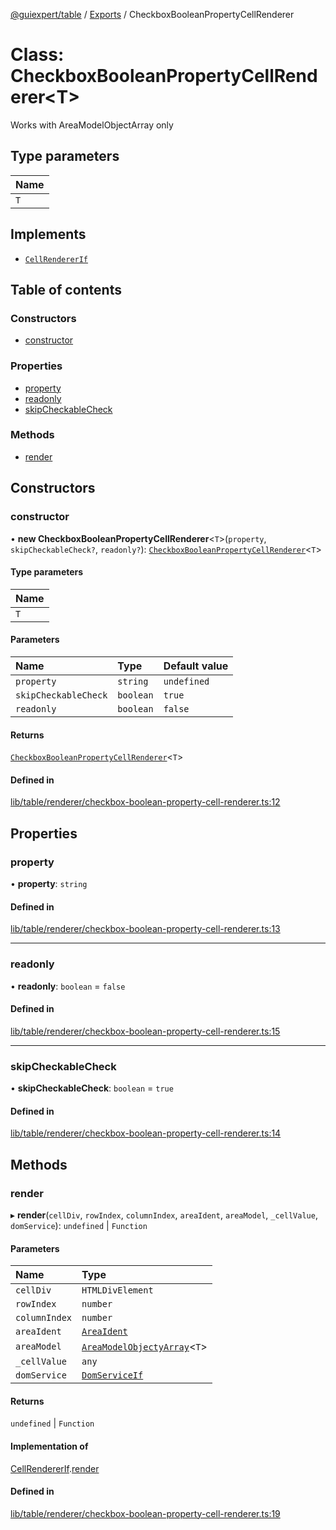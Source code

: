 [@guiexpert/table](../README.md) / [Exports](../modules.md) / CheckboxBooleanPropertyCellRenderer

# Class: CheckboxBooleanPropertyCellRenderer\<T\>

Works with AreaModelObjectArray only

## Type parameters

| Name |
| :------ |
| `T` |

## Implements

- [`CellRendererIf`](../interfaces/CellRendererIf.md)

## Table of contents

### Constructors

- [constructor](CheckboxBooleanPropertyCellRenderer.md#constructor)

### Properties

- [property](CheckboxBooleanPropertyCellRenderer.md#property)
- [readonly](CheckboxBooleanPropertyCellRenderer.md#readonly)
- [skipCheckableCheck](CheckboxBooleanPropertyCellRenderer.md#skipcheckablecheck)

### Methods

- [render](CheckboxBooleanPropertyCellRenderer.md#render)

## Constructors

### constructor

• **new CheckboxBooleanPropertyCellRenderer**\<`T`\>(`property`, `skipCheckableCheck?`, `readonly?`): [`CheckboxBooleanPropertyCellRenderer`](CheckboxBooleanPropertyCellRenderer.md)\<`T`\>

#### Type parameters

| Name |
| :------ |
| `T` |

#### Parameters

| Name | Type | Default value |
| :------ | :------ | :------ |
| `property` | `string` | `undefined` |
| `skipCheckableCheck` | `boolean` | `true` |
| `readonly` | `boolean` | `false` |

#### Returns

[`CheckboxBooleanPropertyCellRenderer`](CheckboxBooleanPropertyCellRenderer.md)\<`T`\>

#### Defined in

[lib/table/renderer/checkbox-boolean-property-cell-renderer.ts:12](https://github.com/guiexperttable/ge-table/blob/6aaca3c/libs/table/src/lib/table/renderer/checkbox-boolean-property-cell-renderer.ts#L12)

## Properties

### property

• **property**: `string`

#### Defined in

[lib/table/renderer/checkbox-boolean-property-cell-renderer.ts:13](https://github.com/guiexperttable/ge-table/blob/6aaca3c/libs/table/src/lib/table/renderer/checkbox-boolean-property-cell-renderer.ts#L13)

___

### readonly

• **readonly**: `boolean` = `false`

#### Defined in

[lib/table/renderer/checkbox-boolean-property-cell-renderer.ts:15](https://github.com/guiexperttable/ge-table/blob/6aaca3c/libs/table/src/lib/table/renderer/checkbox-boolean-property-cell-renderer.ts#L15)

___

### skipCheckableCheck

• **skipCheckableCheck**: `boolean` = `true`

#### Defined in

[lib/table/renderer/checkbox-boolean-property-cell-renderer.ts:14](https://github.com/guiexperttable/ge-table/blob/6aaca3c/libs/table/src/lib/table/renderer/checkbox-boolean-property-cell-renderer.ts#L14)

## Methods

### render

▸ **render**(`cellDiv`, `rowIndex`, `columnIndex`, `areaIdent`, `areaModel`, `_cellValue`, `domService`): `undefined` \| `Function`

#### Parameters

| Name | Type |
| :------ | :------ |
| `cellDiv` | `HTMLDivElement` |
| `rowIndex` | `number` |
| `columnIndex` | `number` |
| `areaIdent` | [`AreaIdent`](../modules.md#areaident) |
| `areaModel` | [`AreaModelObjectyArray`](AreaModelObjectyArray.md)\<`T`\> |
| `_cellValue` | `any` |
| `domService` | [`DomServiceIf`](../interfaces/DomServiceIf.md) |

#### Returns

`undefined` \| `Function`

#### Implementation of

[CellRendererIf](../interfaces/CellRendererIf.md).[render](../interfaces/CellRendererIf.md#render)

#### Defined in

[lib/table/renderer/checkbox-boolean-property-cell-renderer.ts:19](https://github.com/guiexperttable/ge-table/blob/6aaca3c/libs/table/src/lib/table/renderer/checkbox-boolean-property-cell-renderer.ts#L19)
